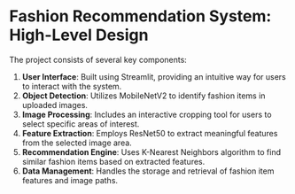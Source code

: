 # Fashion Recommendation System: High-Level Design

The project consists of several key components:

1. **User Interface**: Built using Streamlit, providing an intuitive way for users to interact with the system.
2. **Object Detection**: Utilizes MobileNetV2 to identify fashion items in uploaded images.
3. **Image Processing**: Includes an interactive cropping tool for users to select specific areas of interest.
4. **Feature Extraction**: Employs ResNet50 to extract meaningful features from the selected image area.
5. **Recommendation Engine**: Uses K-Nearest Neighbors algorithm to find similar fashion items based on extracted features.
6. **Data Management**: Handles the storage and retrieval of fashion item features and image paths.

